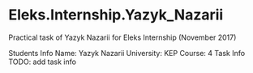 # Eleks.Internship.Yazyk_Nazarii

Practical task of Yazyk Nazarii for Eleks Internship (November 2017)

Students Info
Name: Yazyk Nazarii
University: KEP
Course: 4
Task Info
TODO: add task info